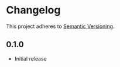 # Changelog

This project adheres to [Semantic Versioning](http://semver.org/).


## 0.1.0

- Initial release
